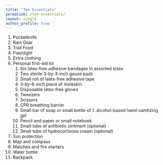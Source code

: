 ```yaml
---
title: "Ten Essentials"
permalink: /ten-essentials/
layout: single
author_profile: true
---
```



1. Pocketknife 
1. Rain Gear 
1. Trail Food 
1. Flashlight 
1. Extra clothing 
1. Personal first-aid kit
    1. Six latex-free adhesive bandages in assorted sizes
    1. Two sterile 3-by-3-inch gauze pads
    1. Small roll of latex-free adhesive tape
    1. 3-by-6-inch piece of moleskin
    1. Disposable latex-free gloves
    1. Tweezers
    1. Scissors
    1. CPR breathing barrier
    1. Small bar of soap or small bottle of    1. alcohol-based hand-sanitizing gel
    1. Pencil and paper or small notebook
    1. Small tube of antibiotic ointment (optional)
    1. Small tube of hydrocortisone cream (optional)
1. Sun protection 
1. Map and compass 
1. Matches and fire starters 
1. Water bottle 
1. Backpack  

